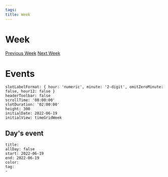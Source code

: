 ```yaml
---
tags: 
title: Week 
---
```

# Week 
[Previous Week](2022-W25.md)
[Next Week]()

# Events
```itinerary
slotLabelFormat: { hour: 'numeric', minute: '2-digit', omitZeroMinute: false, hour12: false }
headerToolbar: false
scrollTime: '08:00:00'
slotDuration: '02:00:00'
height: 300
initialDate: 2022-06-19
initialView: timeGridWeek

```

##  Day's event

```itinerary-event
title: 
allDay: false
start: 2022-06-19
end: 2022-06-19
color: 
tag:
- 
```


